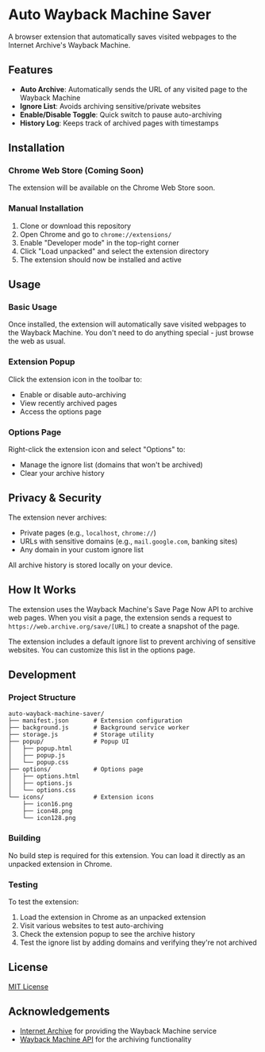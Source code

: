 # Auto Wayback Machine Saver

A browser extension that automatically saves visited webpages to the Internet Archive's Wayback Machine.

## Features

-   **Auto Archive**: Automatically sends the URL of any visited page to the Wayback Machine
-   **Ignore List**: Avoids archiving sensitive/private websites
-   **Enable/Disable Toggle**: Quick switch to pause auto-archiving
-   **History Log**: Keeps track of archived pages with timestamps

## Installation

### Chrome Web Store (Coming Soon)

The extension will be available on the Chrome Web Store soon.

### Manual Installation

1. Clone or download this repository
2. Open Chrome and go to `chrome://extensions/`
3. Enable "Developer mode" in the top-right corner
4. Click "Load unpacked" and select the extension directory
5. The extension should now be installed and active

## Usage

### Basic Usage

Once installed, the extension will automatically save visited webpages to the Wayback Machine. You don't need to do anything special - just browse the web as usual.

### Extension Popup

Click the extension icon in the toolbar to:

-   Enable or disable auto-archiving
-   View recently archived pages
-   Access the options page

### Options Page

Right-click the extension icon and select "Options" to:

-   Manage the ignore list (domains that won't be archived)
-   Clear your archive history

## Privacy & Security

The extension never archives:

-   Private pages (e.g., `localhost`, `chrome://`)
-   URLs with sensitive domains (e.g., `mail.google.com`, banking sites)
-   Any domain in your custom ignore list

All archive history is stored locally on your device.

## How It Works

The extension uses the Wayback Machine's Save Page Now API to archive web pages. When you visit a page, the extension sends a request to `https://web.archive.org/save/[URL]` to create a snapshot of the page.

The extension includes a default ignore list to prevent archiving of sensitive websites. You can customize this list in the options page.

## Development

### Project Structure

```
auto-wayback-machine-saver/
├── manifest.json       # Extension configuration
├── background.js       # Background service worker
├── storage.js          # Storage utility
├── popup/              # Popup UI
│   ├── popup.html
│   ├── popup.js
│   └── popup.css
├── options/            # Options page
│   ├── options.html
│   ├── options.js
│   └── options.css
└── icons/              # Extension icons
    ├── icon16.png
    ├── icon48.png
    └── icon128.png
```

### Building

No build step is required for this extension. You can load it directly as an unpacked extension in Chrome.

### Testing

To test the extension:

1. Load the extension in Chrome as an unpacked extension
2. Visit various websites to test auto-archiving
3. Check the extension popup to see the archive history
4. Test the ignore list by adding domains and verifying they're not archived

## License

[MIT License](LICENSE)

## Acknowledgements

-   [Internet Archive](https://archive.org/) for providing the Wayback Machine service
-   [Wayback Machine API](https://archive.org/help/wayback_api.php) for the archiving functionality
